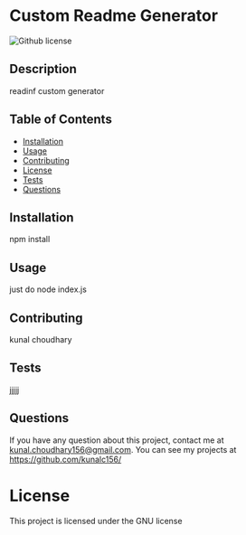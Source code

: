 # Custom Readme Generator
  ![Github license](https://img.shields.io/badge/License-GNU-blue.svg)
  ## Description
  readinf custom generator
  ## Table of Contents
  * [Installation](#installation)
  * [Usage](#usage)
  * [Contributing](#contributing)
  * [License](#license)
  * [Tests](#tests)
  * [Questions](#questions)
  ## Installation
  npm install
  ## Usage
  just do node index.js
  ## Contributing
  kunal choudhary
  ## Tests
  jjjjj
  ## Questions
  If you have any question about this project, contact me at kunal.choudhary156@gmail.com.
  You can see  my projects at https://github.com/kunalc156/
  # License
This project is licensed under the GNU license